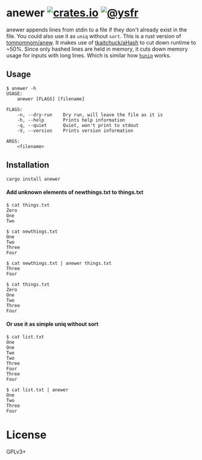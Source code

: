 # anewer [![crates.io][crates-img]][crates] [![@ysfr][twitter-img]][twitter]
anewer appends lines from stdin to a file if they don't already exist in the file. You could also use it as `uniq` without `sort`. This is a rust version of [tomnomnom/anew](https://github.com/tomnomnom/anew). It makes use of [tkaitchuck/aHash](https://github.com/tkaitchuck/aHash) to cut down runtime to ~50%. Since only hashed lines are held in memory, it cuts down memory usage for inputs with long lines. Which is similar how [`huniq`](https://crates.io/crates/huniq) works.

[twitter-img]:  https://img.shields.io/badge/twitter-@ysfr-blue.svg
[twitter]:      https://twitter.com/ysfr
[crates-img]:   https://img.shields.io/crates/v/anewer.svg
[crates]:       https://crates.io/crates/anewer

## Usage

```
$ anewer -h
USAGE:
    anewer [FLAGS] [filename]

FLAGS:
    -n, --dry-run    Dry run, will leave the file as it is
    -h, --help       Prints help information
    -q, --quiet      Quiet, won't print to stdout
    -V, --version    Prints version information

ARGS:
    <filename>
```

## Installation

```
cargo install anewer
```

#### Add unknown elements of newthings.txt to things.txt
```
$ cat things.txt
Zero
One
Two

$ cat newthings.txt
One
Two
Three
Four

$ cat newthings.txt | anewer things.txt
Three
Four

$ cat things.txt
Zero
One
Two
Three
Four
```

#### Or use it as simple uniq without sort
```
$ cat list.txt
One
One
Two
Two
Three
Four
Three
Four

$ cat list.txt | anewer
One
Two
Three
Four
```

# License
GPLv3+
